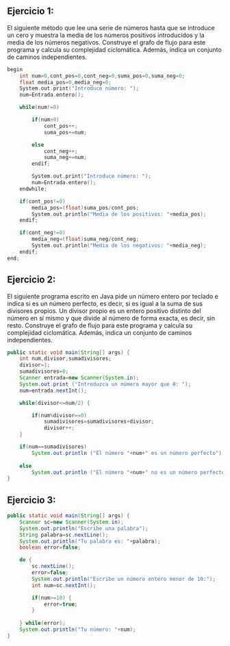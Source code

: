 ## Ejercicio 1:
El siguiente método que lee una serie de números hasta que se introduce un cero y muestra la media de los números positivos introducidos y la media de los números negativos. Construye el grafo de flujo para este programa y calcula su complejidad ciclomática. Además, indica un conjunto de caminos independientes.
```c
begin
    int num=0,cont_pos=0,cont_neg=0,suma_pos=0,suma_neg=0;
    float media_pos=0,media_neg=0;
    System.out.print("Introduce número: ");
    num=Entrada.entero();

    while(num!=0)

        if(num>0)
            cont_pos++;
            suma_pos+=num;

        else
            cont_neg++;
            suma_neg+=num;
        endif;

        System.out.print("Introduce número: ");
        num=Entrada.entero();
    endwhile;

    if(cont_pos!=0)
        media_pos=(float)suma_pos/cont_pos;
        System.out.println("Media de los positivos: "+media_pos);
    endif;

    if(cont_neg!=0)
        media_neg=(float)suma_neg/cont_neg;
        System.out.println("Media de los negativos: "+media_neg);
    endif;
end;
```

## Ejercicio 2:
El siguiente programa escrito en Java pide un número entero por teclado e indica si es un número perfecto, es decir, si es igual a la suma de sus divisores propios. Un divisor propio es un entero positivo distinto del número en sí mismo y que divide al número de forma exacta, es decir, sin resto. Construye el grafo de flujo para este programa y calcula su complejidad ciclomática. Además, indica un conjunto de caminos independientes.
```java
public static void main(String[] args) {
    int num,divisor,sumadivisores;
    divisor=1;
    sumadivisores=0;
    Scanner entrada=new Scanner(System.in);
    System.out.print ("Introduzca un número mayor que 0: ");
    num=entrada.nextInt();

    while(divisor<=num/2) {

        if(num%divisor==0)
            sumadivisores=sumadivisores+divisor;
            divisor++;
    }

    if(num==sumadivisores)
        System.out.println ("El número "+num+" es un número perfecto");
    
    else
        System.out.println ("El número "+num+" no es un número perfecto");
}
```

## Ejercicio 3:

```java
public static void main(String[] args) {
    Scanner sc=new Scanner(System.in);
    System.out.println("Escribe una palabra");
    String palabra=sc.nextLine();
    System.out.println("Tu palabra es: "+palabra);
    boolean error=false;

    do {
        sc.nextLine();
        error=false;
        System.out.println("Escribe un número entero menor de 10:");
        int num=sc.nextInt();

        if(num>=10) {
            error=true;
        }
        
    } while(error);
    System.out.println("Tu número: "+num);
}
```